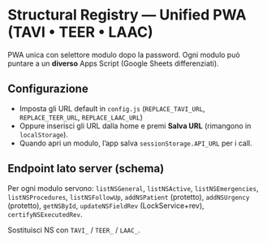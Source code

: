 # Structural Registry — Unified PWA (TAVI • TEER • LAAC)
PWA unica con selettore modulo dopo la password. Ogni modulo può puntare a un **diverso** Apps Script (Google Sheets differenziati).

## Configurazione
- Imposta gli URL default in `config.js` (`REPLACE_TAVI_URL`, `REPLACE_TEER_URL`, `REPLACE_LAAC_URL`)
- Oppure inserisci gli URL dalla home e premi **Salva URL** (rimangono in `localStorage`).
- Quando apri un modulo, l’app salva `sessionStorage.API_URL` per i call.

## Endpoint lato server (schema)
Per ogni modulo servono:
`listNSGeneral`, `listNSActive`, `listNSEmergencies`, `listNSProcedures`, `listNSFollowUp`,
`addNSPatient` (protetto), `addNSUrgency` (protetto),
`getNSById`, `updateNSFieldRev` (LockService+rev), `certifyNSExecutedRev`.

Sostituisci NS con `TAVI_` / `TEER_` / `LAAC_`.
